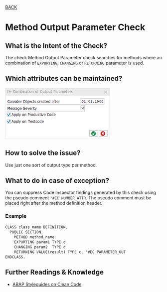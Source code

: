 [BACK](../check_documentation.md)

# Method Output Parameter Check
## What is the Intent of the Check?
The check Method Output Parameter check searches for methods where an combination of `EXPORTING`, `CHANGING` or `RETURNING` parameter is used.

## Which attributes can be maintained?
![Attributes](./img/combination_output_parameters.png)

## How to solve the issue?
Use just one sort of output type per method.

## What to do in case of exception?
You can suppress Code Inspector findings generated by this check using the pseudo comment `"#EC NUMBER_ATTR`. The pseudo comment must be placed right after the method definition header.

### Example
```abap
CLASS class_name DEFINITION.
  PUBLIC SECTION.
    METHOD method_name
    EXPORTING param1 TYPE c
    CHANGING param2  TYPE c
    RETURNING VALUE(result) TYPE c. "#EC PARAMETER_OUT
ENDCLASS.
```

## Further Readings & Knowledge
* [ABAP Styleguides on Clean Code](https://github.com/SAP/styleguides/blob/master/clean-abap/CleanABAP.md#return-export-or-change-exactly-one-parameter)
